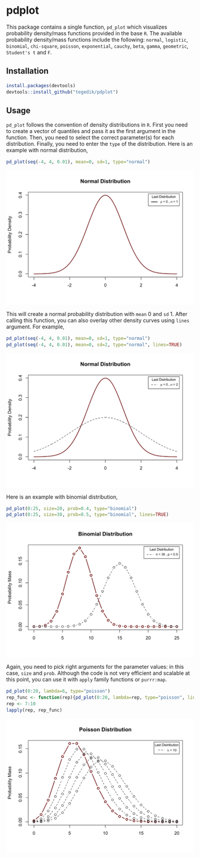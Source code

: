 # pdplot

This package contains a single function, `pd_plot` which visualizes probability density/mass functions provided in the base `R`. The available probability density/mass functions include the following: `normal`, `logistic`, `binomial`, `chi-square`, `poisson`, `exponential`, `cauchy`, `beta`, `gamma`, `geometric`, `Student's t` and `F`.

## Installation

``` r
install.packages(devtools)
devtools::install_github("tegedik/pdplot")
```

## Usage

`pd_plot` follows the convention of density distributions in `R`. First you need to create a vector of quantiles and pass it as the first argument in the function. Then, you need to select the correct parameter(s) for each distribution. Finally, you need to enter the `type` of the distribution. Here is an example with normal distribution,

``` r
pd_plot(seq(-4, 4, 0.01), mean=0, sd=1, type="normal")
```

![](man/figures/normal1.png)

This will create a normal probability distribution with `mean` 0 and `sd` 1. After calling this function, you can also overlay other density curves using `lines` argument. For example,

``` r
pd_plot(seq(-4, 4, 0.01), mean=0, sd=1, type="normal")
pd_plot(seq(-4, 4, 0.01), mean=0, sd=2, type="normal", lines=TRUE)
```
![](man/figures/normal2.png)

Here is an example with binomial distribution,

``` r
pd_plot(0:25, size=20, prob=0.4, type="binomial")
pd_plot(0:25, size=30, prob=0.5, type="binomial", lines=TRUE)
```
![](man/figures/binomial.png)

Again, you need to pick right arguments for the parameter values: in this case, `size` and `prob`.
Although the code is not very efficient and scalable at this point, you can use it with `apply` family functions or `purrr:map`.

``` r
pd_plot(0:20, lambda=6, type="poisson")
rep_func <- function(rep){pd_plot(0:20, lambda=rep, type="poisson", lines=TRUE)}
rep <- 7:10
lapply(rep, rep_func)
```
![](man/figures/poisson.png)
